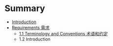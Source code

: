 # Summary

* [Introduction](README.md)
* [Requirements 需求](chapter1.md)
   * [1.1 Terminology and Conventions 术语和约定](11-terminology-and-conventions-术语和约定.md)
   * 1.2 Introduction

